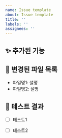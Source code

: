 ```yaml
---
name: Issue template
about: Issue template
title: ''
labels: ''
assignees: ''
---
```

## ✨ 추가된 기능
[//]: # (추가된 기능과 주요 변경 사항을 적습니다.)

## 📜 변경된 파일 목록
[//]: # (변경된 파일과 간단한 설명을 적습니다.)

- 파일명1: 설명
- 파일명2: 설명

## 🧪 테스트 결과
[//]: # (테스트 시나리오와 결과를 기록합니다.)

- [ ] 테스트1
- [ ] 테스트2

